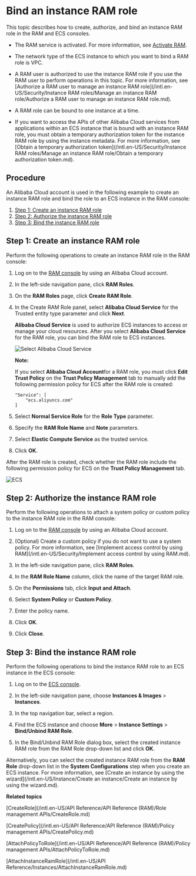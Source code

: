 # Bind an instance RAM role

This topic describes how to create, authorize, and bind an instance RAM role in the RAM and ECS consoles.

-   The RAM service is activated. For more information, see [Activate RAM](/intl.en-US/Pricing/Billing.md).
-   The network type of the ECS instance to which you want to bind a RAM role is VPC.
-   A RAM user is authorized to use the instance RAM role if you use the RAM user to perform operations in this topic. For more information, see [Authorize a RAM user to manage an instance RAM role](/intl.en-US/Security/Instance RAM roles/Manage an instance RAM role/Authorize a RAM user to manage an instance RAM role.md).

-   A RAM role can be bound to one instance at a time.
-   If you want to access the APIs of other Alibaba Cloud services from applications within an ECS instance that is bound with an instance RAM role, you must obtain a temporary authorization token for the instance RAM role by using the instance metadata. For more information, see [Obtain a temporary authorization token](/intl.en-US/Security/Instance RAM roles/Manage an instance RAM role/Obtain a temporary authorization token.md).

## Procedure

An Alibaba Cloud account is used in the following example to create an instance RAM role and bind the role to an ECS instance in the RAM console:

1.  [Step 1: Create an instance RAM role](#section_s9s_ayg_45l)
2.  [Step 2: Authorize the instance RAM role](#section_dpz_sjj_rbj)
3.  [Step 3: Bind the instance RAM role](#section_xb2_v3o_mtj)

## Step 1: Create an instance RAM role

Perform the following operations to create an instance RAM role in the RAM console:

1.  Log on to the [RAM console](https://ram.console.aliyun.com/) by using an Alibaba Cloud account.

2.  In the left-side navigation pane, click **RAM Roles**.

3.  On the **RAM Roles** page, click **Create RAM Role**.

4.  In the Create RAM Role panel, select **Alibaba Cloud Service** for the Trusted entity type parameter and click **Next**.

    **Alibaba Cloud Service** is used to authorize ECS instances to access or manage your cloud resources. After you select **Alibaba Cloud Service** for the RAM role, you can bind the RAM role to ECS instances.

    ![Select Alibaba Cloud Service](https://static-aliyun-doc.oss-accelerate.aliyuncs.com/assets/img/en-US/6602507061/p183974.png)

    **Note:**

    If you select **Alibaba Cloud Account**for a RAM role, you must click **Edit Trust Policy** on the **Trust Policy Management** tab to manually add the following permission policy for ECS after the RAM role is created:

    ```
    "Service": [
        "ecs.aliyuncs.com"
    ]
    ```

5.  Select **Normal Service Role** for the **Role Type** parameter.

6.  Specify the **RAM Role Name** and **Note** parameters.

7.  Select **Elastic Compute Service** as the trusted service.

8.  Click **OK**.


After the RAM role is created, check whether the RAM role include the following permission policy for ECS on the **Trust Policy Management** tab.

![ECS](https://static-aliyun-doc.oss-accelerate.aliyuncs.com/assets/img/en-US/6602507061/p183955.png)

## Step 2: Authorize the instance RAM role

Perform the following operations to attach a system policy or custom policy to the instance RAM role in the RAM console:

1.  Log on to the [RAM console](https://ram.console.aliyun.com/) by using an Alibaba Cloud account.

2.  \(Optional\) Create a custom policy if you do not want to use a system policy. For more information, see [Implement access control by using RAM](/intl.en-US/Security/Implement access control by using RAM.md).

3.  In the left-side navigation pane, click **RAM Roles**.

4.  In the **RAM Role Name** column, click the name of the target RAM role.

5.  On the **Permissions** tab, click **Input and Attach**.

6.  Select **System Policy** or **Custom Policy**.

7.  Enter the policy name.

8.  Click **OK**.

9.  Click **Close**.


## Step 3: Bind the instance RAM role

Perform the following operations to bind the instance RAM role to an ECS instance in the ECS console:

1.  Log on to the [ECS console](https://ecs.console.aliyun.com).

2.  In the left-side navigation pane, choose **Instances & Images** \> **Instances**.

3.  In the top navigation bar, select a region.

4.  Find the ECS instance and choose **More** \> **Instance Settings** \> **Bind/Unbind RAM Role**.

5.  In the Bind/Unbind RAM Role dialog box, select the created instance RAM role from the RAM Role drop-down list and click **OK**.


Alternatively, you can select the created instance RAM role from the **RAM Role** drop-down list in the **System Configurations** step when you create an ECS instance. For more information, see [Create an instance by using the wizard](/intl.en-US/Instance/Create an instance/Create an instance by using the wizard.md).

**Related topics**  


[CreateRole](/intl.en-US/API Reference/API Reference (RAM)/Role management APIs/CreateRole.md)

[CreatePolicy](/intl.en-US/API Reference/API Reference (RAM)/Policy management APIs/CreatePolicy.md)

[AttachPolicyToRole](/intl.en-US/API Reference/API Reference (RAM)/Policy management APIs/AttachPolicyToRole.md)

[AttachInstanceRamRole](/intl.en-US/API Reference/Instances/AttachInstanceRamRole.md)

